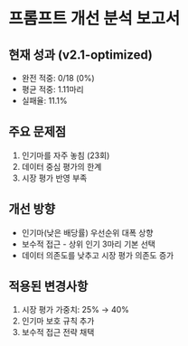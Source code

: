 # 프롬프트 개선 분석 보고서

## 현재 성과 (v2.1-optimized)
- 완전 적중: 0/18 (0%)
- 평균 적중: 1.11마리
- 실패율: 11.1%

## 주요 문제점
1. 인기마를 자주 놓침 (23회)
2. 데이터 중심 평가의 한계
3. 시장 평가 반영 부족

## 개선 방향
- 인기마(낮은 배당률) 우선순위 대폭 상향
- 보수적 접근 - 상위 인기 3마리 기본 선택
- 데이터 의존도를 낮추고 시장 평가 의존도 증가

## 적용된 변경사항
1. 시장 평가 가중치: 25% → 40%
2. 인기마 보호 규칙 추가
3. 보수적 접근 전략 채택
